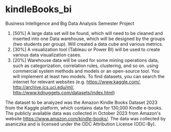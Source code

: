 # kindleBooks_bi
 Business Intelligence and Big Data Analysis Semester Project

1) [50%] A large data set will be found, which will need to be cleaned and inserted into one
Data warehouse, which will be designed by the groups (two students per group). Will
created a data cube and various metrics.
2) [30%] A visualization tool (Tableau or Power BI) will be used to
create various data visualization cases.
3) [20%] Warehouse data will be used for some mining operations
data, such as categorization, correlation rules, clustering, and so on.
using commercial system methods and models or an open-source tool.
You will implement at least two models.
To find datasets, you can search the internet for relevant
websites (e.g. https://www.kaggle.com/, http://archive.ics.uci.edu/ml/,
http://www.kdnuggets.com/datasets/index.html)

The dataset to be analyzed was the Amazon Kindle Books Dataset 2023 from the Kaggle platform,
which contains data for 130,000 Kindle e-books. 
The publicly available data was collected in October 2023 from Amazon's website
https://www.amazon.com/kindle-books/. 
The data was collected by asaniczka and is licensed under the ODC Attribution License (ODC-By).
